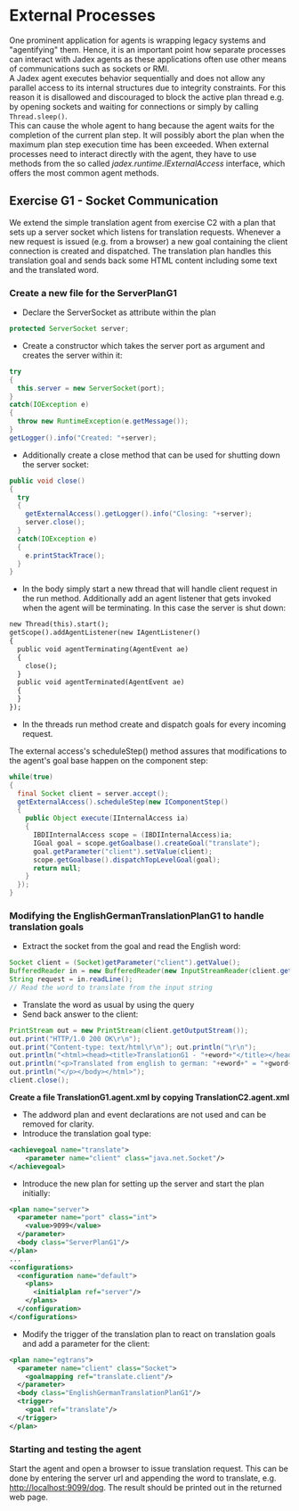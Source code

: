 External Processes
==========================================

One prominent application for agents is wrapping legacy systems and "agentifying" them. Hence, it is an important point how separate processes can interact with Jadex agents as these applications often use other means of communications such as sockets or RMI.  
A Jadex agent executes behavior sequentially and does not allow any parallel access to its internal structures due to integrity constraints.
For this reason it is disallowed and discouraged to block the active plan thread e.g. by opening sockets and waiting for connections or simply by calling `Thread.sleep()`.  
This can cause the whole agent to hang because the agent waits for the completion of the current plan step. It will possibly abort the plan when the maximum plan step execution time has been exceeded. 
When external processes need to interact directly with the agent, they have to use methods from the so called *jadex.runtime.IExternalAccess* interface, which offers the most common agent methods.

Exercise G1 - Socket Communication
-----------------------------------------------

We extend the simple translation agent from exercise C2 with a plan that sets up a server socket which listens for translation requests. Whenever a new request is issued (e.g. from a browser) a new goal containing the client connection is created and dispatched. The translation plan handles this translation goal and sends back some HTML content including some text and the translated word.

### Create a new file for the ServerPlanG1

-   Declare the ServerSocket as attribute within the plan 

```java
protected ServerSocket server;

```

-   Create a constructor which takes the server port as argument and creates the server within it:

```java
try 
{
  this.server = new ServerSocket(port);
}
catch(IOException e) 
{
  throw new RuntimeException(e.getMessage());
}
getLogger().info("Created: "+server);
```

-   Additionally create a close method that can be used for shutting down the server socket:

```java
public void close() 
{
  try 
  {
    getExternalAccess().getLogger().info("Closing: "+server);
    server.close();
  }
  catch(IOException e) 
  {
    e.printStackTrace();
  }
}
```

-   In the body simply start a new thread that will handle client request in the run method. Additionally add an agent listener that gets invoked when the agent will be terminating. In this case the server is shut down:

```xml
new Thread(this).start();
getScope().addAgentListener(new IAgentListener() 
{
  public void agentTerminating(AgentEvent ae) 
  {
    close();
  }
  public void agentTerminated(AgentEvent ae) 
  {
  }
});
```

-   In the threads run method create and dispatch goals for every incoming request.

The external access's scheduleStep() method assures that modifications to the agent's goal base happen on the component step:

```java
while(true)
{
  final Socket client = server.accept();
  getExternalAccess().scheduleStep(new IComponentStep()
  {
    public Object execute(IInternalAccess ia)
    {
      IBDIInternalAccess scope = (IBDIInternalAccess)ia;
      IGoal goal = scope.getGoalbase().createGoal("translate");
      goal.getParameter("client").setValue(client);
      scope.getGoalbase().dispatchTopLevelGoal(goal);
      return null;
    }
  });
}
```

### Modifying the EnglishGermanTranslationPlanG1 to handle translation goals

-   Extract the socket from the goal and read the English word:

```java
Socket client = (Socket)getParameter("client").getValue();
BufferedReader in = new BufferedReader(new InputStreamReader(client.getInputStream()));
String request = in.readLine();
// Read the word to translate from the input string
```

-   Translate the word as usual by using the query
-   Send back answer to the client:

```java
PrintStream out = new PrintStream(client.getOutputStream());
out.print("HTTP/1.0 200 OK\r\n");
out.print("Content-type: text/html\r\n"); out.println("\r\n");
out.println("<html><head><title>TranslationG1 - "+eword+"</title></head><body>");
out.println("<p>Translated from english to german: "+eword+" = "+gword+".");
out.println("</p></body></html>");
client.close();
```

**Create a file TranslationG1.agent.xml by copying TranslationC2.agent.xml**

-   The addword plan and event declarations are not used and can be removed for clarity.
-   Introduce the translation goal type:

```xml
<achievegoal name="translate">
    <parameter name="client" class="java.net.Socket"/>
</achievegoal>
```

-   Introduce the new plan for setting up the server and start the plan initially:

```xml
<plan name="server">
  <parameter name="port" class="int">
    <value>9099</value>
  </parameter>
  <body class="ServerPlanG1"/>
</plan>
...
<configurations>
  <configuration name="default">
    <plans>
      <initialplan ref="server"/>
    </plans>
  </configuration>
</configurations>
```

-   Modify the trigger of the translation plan to react on translation goals and add a parameter for the client:

```xml
<plan name="egtrans">
  <parameter name="client" class="Socket">
    <goalmapping ref="translate.client"/>
  </parameter>
  <body class="EnglishGermanTranslationPlanG1"/>
  <trigger>
    <goal ref="translate"/>
  </trigger>
</plan>
```


### Starting and testing the agent
Start the agent and open a browser to issue translation request. This can be done by entering the server url and appending the word to translate, e.g. [http://localhost:9099/dog](http://localhost:9099/dog).  The result should be printed out in the returned web page.
